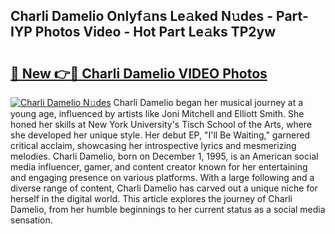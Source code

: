## Charli Damelio Onlyf𝚊ns Le𝚊ked N𝚞des - Part-IYP Photos Video - Hot Part Le𝚊ks TP2yw

# <h2><a href="http://ab32243.deff.icu/?id=Charli+Damelio">🔗 New 👉🔴 Charli Damelio VIDEO Photos</a></h2>

[![Charli Damelio N𝚞des](https://i.imgur.com/rIISA9y.gif)](http://ab32243.deff.icu/?id=Charli+Damelio)
Charli Damelio began her musical journey at a young age, influenced by artists like Joni Mitchell and Elliott Smith. She honed her skills at New York University's Tisch School of the Arts, where she developed her unique style. Her debut EP, "I'll Be Waiting," garnered critical acclaim, showcasing her introspective lyrics and mesmerizing melodies. Charli Damelio, born on December 1, 1995, is an American social media influencer, gamer, and content creator known for her entertaining and engaging presence on various platforms. With a large following and a diverse range of content, Charli Damelio has carved out a unique niche for herself in the digital world. This article explores the journey of Charli Damelio, from her humble beginnings to her current status as a social media sensation.
